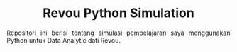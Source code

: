 <h1 align="center">Revou Python Simulation</h1>

<p align="justify">
  Repositori ini berisi tentang simulasi pembelajaran saya menggunakan Python untuk Data Analytic dati Revou.
</p>
